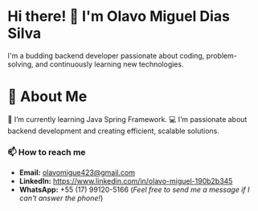 # Hi there! 👋 I'm Olavo Miguel Dias Silva
I'm a budding backend developer passionate about coding, problem-solving, and continuously learning new technologies.
# 🚀 About Me
🌱 I’m currently learning Java Spring Framework.
💻 I’m passionate about backend development and creating efficient, scalable solutions.

### 📫 How to reach me  
- **Email:** olavomigue423@gmail.com  
- **LinkedIn:** https://www.linkedin.com/in/olavo-miguel-190b2b345
- **WhatsApp:** +55 (17) 99120-5166 (*Feel free to send me a message if I can't answer the phone!*)  
